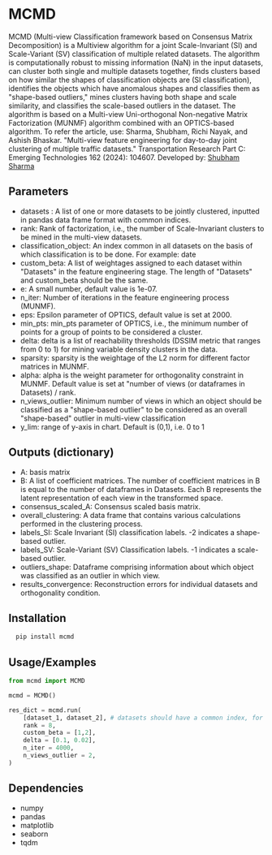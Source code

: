 
# MCMD

MCMD (Multi-view Classification framework based on Consensus Matrix Decomposition) is a Multiview algorithm for a joint Scale-Invariant (SI) and Scale-Variant (SV) classification of multiple related datasets. The algorithm is computationally robust to missing information (NaN) in the input datasets, can cluster both single and multiple datasets together, finds clusters based on how similar the shapes of classification objects are (SI classification), identifies the objects which have anomalous shapes and classifies them as "shape-based outliers," mines clusters having both shape and scale similarity, and classifies the scale-based outliers in the dataset. The algorithm is based on a Multi-view Uni-orthogonal Non-negative Matrix Factorization (MUNMF) algorithm combined with an OPTICS-based algorithm.
To refer the article, use: Sharma, Shubham, Richi Nayak, and Ashish Bhaskar. "Multi-view feature engineering for day-to-day joint clustering of multiple traffic datasets." Transportation Research Part C: Emerging Technologies 162 (2024): 104607.
Developed by: [Shubham Sharma](mailto:s55.sharma@hdr.qut.edu.au)

Parameters
-----------
* datasets :  A list of one or more datasets to be jointly clustered, inputted in pandas data frame format with common indices.
* rank: Rank of factorization, i.e., the number of Scale-Invariant clusters to be mined in the multi-view datasets.
* classification_object: An index common in all datasets on the basis of which classification is to be done. For example: date
* custom_beta: A list of weightages assigned to each dataset within "Datasets" in the feature engineering stage. The length of "Datasets" and custom_beta should be the same.
* e: A small number, default value is 1e-07.
* n_iter: Number of iterations in the feature engineering process (MUNMF).
* eps: Epsilon parameter of OPTICS, default value is set at 2000.
* min_pts: min_pts parameter of OPTICS, i.e., the minimum number of points for a group of points to be considered a cluster.
* delta: delta is a list of reachability thresholds (DSSIM metric that ranges from 0 to 1) for mining variable density clusters in the data.
* sparsity: sparsity is the weightage of the L2 norm for different factor matrices in MUNMF.
* alpha: alpha is the weight parameter for orthogonality constraint in MUNMF. Default value is set at "number of views (or dataframes in Datasets) / rank.
* n_views_outlier: Minimum number of views in which an object should be classified as a "shape-based outlier" to be considered as an overall "shape-based" outlier in multi-view classification
* y_lim: range of y-axis in chart. Default is (0,1), i.e. 0 to 1

Outputs (dictionary)
--------
* A: basis matrix
* B:  A list of coefficient matrices. The number of coefficient matrices in B is equal to the number of dataframes in Datasets. Each B represents the latent representation of each view in the transformed space.
* consensus_scaled_A: Consensus scaled basis matrix.
* overall_clustering:  A data frame that contains various calculations performed in the clustering process.
* labels_SI: Scale Invariant (SI) classification labels. -2 indicates a shape-based outlier.
* labels_SV: Scale-Variant (SV) Classification labels. -1 indicates a scale-based outlier.
* outliers_shape: Dataframe comprising information about which object was classified as an outlier in which view.
* results_convergence: Reconstruction errors for individual datasets and orthogonality condition.



## Installation

```bash
  pip install mcmd
```
    
## Usage/Examples

```py
from mcmd import MCMD

mcmd = MCMD()

res_dict = mcmd.run(
    [dataset_1, dataset_2], # datasets should have a common index, for example: dates
    rank = 8,
    custom_beta = [1,2],
    delta = [0.1, 0.02],
    n_iter = 4000,
    n_views_outlier = 2,
)
```

## Dependencies
* numpy
* pandas
* matplotlib
* seaborn
* tqdm